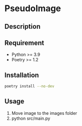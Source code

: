 # PseudoImage

## Description

## Requirement

- Python >= 3.9
- Poetry >= 1.2

## Installation

```bash
poetry install --no-dev
```

## Usage

1. Move image to the images folder
2. python src/main.py 
